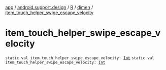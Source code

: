 [app](../../../index.md) / [android.support.design](../../index.md) / [R](../index.md) / [dimen](index.md) / [item_touch_helper_swipe_escape_velocity](.)

# item_touch_helper_swipe_escape_velocity

`static val item_touch_helper_swipe_escape_velocity: `[`Int`](https://kotlinlang.org/api/latest/jvm/stdlib/kotlin/-int/index.html)
`static val item_touch_helper_swipe_escape_velocity: `[`Int`](https://kotlinlang.org/api/latest/jvm/stdlib/kotlin/-int/index.html)